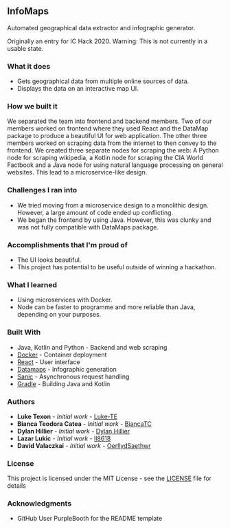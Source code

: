 ## InfoMaps
Automated geographical data extractor and infographic generator.

Originally an entry for IC Hack 2020.
Warning: This is not currently in a usable state.

### What it does
* Gets geographical data from multiple online sources of data.
* Displays the data on an interactive map UI.

### How we built it
We separated the team into frontend and backend members. Two of our members worked on frontend where they used React and the DataMap package to produce a beautiful UI for web application.
The other three members worked on scraping data from the internet to then convey to the frontend. We created three separate nodes for scraping the web: A Python node for scraping wikipedia, a Kotlin node for scraping the CIA World Factbook and a Java node for using natural language processing on general websites. This lead to a microservice-like design.

### Challenges I ran into
* We tried moving from a microservice design to a monolithic design. However, a large amount of code ended up conflicting.
* We began the frontend by using Java. However, this was clunky and was not fully compatible with DataMaps package.

### Accomplishments that I'm proud of
* The UI looks beautiful.
* This project has potential to be useful outside of winning a hackathon.

### What I learned
* Using microservices with Docker.
* Node can be faster to programme and more reliable than Java, depending on your purposes.

### Built With

* Java, Kotlin and Python - Backend and web scraping
* [Docker](https://www.docker.com/) - Container deployment
* [React](https://www.docker.com/) - User interface
* [Datamaps](https://github.com/markmarkoh/datamaps) - Infographic generation
* [Sanic](https://github.com/huge-success/sanic) - Asynchronous request handling
* [Gradle](https://gradle.org/) - Building Java and Kotlin

### Authors

* **Luke Texon** - *Initial work* - [Luke-TE](https://github.com/Luke-TE)
* **Bianca Teodora Catea** - *Initial work* - [BiancaTC](https://github.com/BiancaTC)
* **Dylan Hillier** - *Initial work* - [Dylan Hillier](https://github.com/DylanHiller)
* **Lazar Lukic** - *Initial work* - [ll8618](https://github.com/ll8618)
* **David Valaczkai** - *Initial work* - [OerllydSaethwr](https://github.com/OerllydSaethwr)

### License

This project is licensed under the MIT License - see the [LICENSE](LICENSE) file for details

### Acknowledgments

* GitHub User PurpleBooth for the README template
